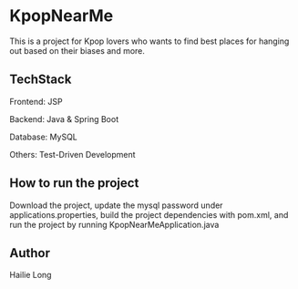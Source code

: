 # KpopNearMe
This is a project for Kpop lovers who wants to find best places for hanging out based on their biases and more.

## TechStack
Frontend: JSP

Backend: Java & Spring Boot

Database: MySQL

Others: Test-Driven Development

## How to run the project
Download the project, update the mysql password under applications.properties, build the project dependencies with pom.xml, and run the project by running KpopNearMeApplication.java

## Author
Hailie Long
